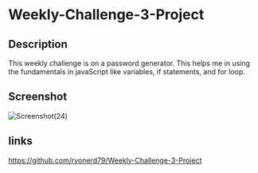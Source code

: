 # Weekly-Challenge-3-Project

## Description

This weekly challenge is on a password generator. This helps me in using the fundamentals in javaScript like variables, if statements, and for loop. 

## Screenshot

![Screenshot(24)](https://user-images.githubusercontent.com/95495757/232847900-ba9f4d97-54d9-4a73-b9c4-1994ea78b75e.png)

## links

https://github.com/ryonerd79/Weekly-Challenge-3-Project
